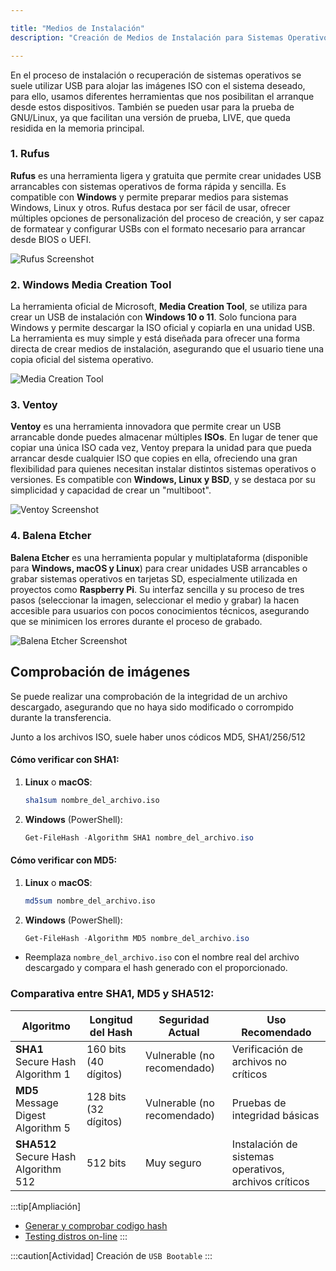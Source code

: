 ```yaml
---

title: "Medios de Instalación"
description: "Creación de Medios de Instalación para Sistemas Operativos"

---
```


En el proceso de instalación o recuperación de sistemas operativos se suele utilizar USB para alojar las imágenes ISO con el sistema deseado, para ello, usamos diferentes herramientas que nos posibilitan el arranque desde estos dispositivos. También se pueden usar para la prueba de GNU/Linux, ya que facilitan una versión de prueba, LIVE, que queda residida en la memoria principal.

### **1. Rufus**

**Rufus** es una herramienta ligera y gratuita que permite crear unidades USB arrancables con sistemas operativos de forma rápida y sencilla. Es compatible con **Windows** y permite preparar medios para sistemas Windows, Linux y otros. Rufus destaca por ser fácil de usar, ofrecer múltiples opciones de personalización del proceso de creación, y ser capaz de formatear y configurar USBs con el formato necesario para arrancar desde BIOS o UEFI.

![Rufus Screenshot](https://www.muycomputer.com/wp-content/uploads/2024/01/Rufus_4.4_2.jpg)

### **2. Windows Media Creation Tool**
La herramienta oficial de Microsoft, **Media Creation Tool**, se utiliza para crear un USB de instalación con **Windows 10 o 11**. Solo funciona para Windows y permite descargar la ISO oficial y copiarla en una unidad USB. La herramienta es muy simple y está diseñada para ofrecer una forma directa de crear medios de instalación, asegurando que el usuario tiene una copia oficial del sistema operativo.

![Media Creation Tool](https://i.pcmag.com/imagery/articles/03QnHC6QB3gY2bDJffjcQfT-17..v1633982627.jpg)

### **3. Ventoy**
**Ventoy** es una herramienta innovadora que permite crear un USB arrancable donde puedes almacenar múltiples **ISOs**. En lugar de tener que copiar una única ISO cada vez, Ventoy prepara la unidad para que pueda arrancar desde cualquier ISO que copies en ella, ofreciendo una gran flexibilidad para quienes necesitan instalar distintos sistemas operativos o versiones. Es compatible con **Windows, Linux y BSD**, y se destaca por su simplicidad y capacidad de crear un "multiboot".

![Ventoy Screenshot](https://i.ytimg.com/vi/2ArBuQMsk9U/maxresdefault.jpg)

### **4. Balena Etcher**
**Balena Etcher** es una herramienta popular y multiplataforma (disponible para **Windows, macOS y Linux**) para crear unidades USB arrancables o grabar sistemas operativos en tarjetas SD, especialmente utilizada en proyectos como **Raspberry Pi**. Su interfaz sencilla y su proceso de tres pasos (seleccionar la imagen, seleccionar el medio y grabar) la hacen accesible para usuarios con pocos conocimientos técnicos, asegurando que se minimicen los errores durante el proceso de grabado.

![Balena Etcher Screenshot](https://img.utdstc.com/screen/482/355/482355a38061f7f7e2c94a1f556c847a550c4c647ecaedc5ceb3237d15b64f91:600)


## Comprobación de imágenes

Se puede realizar una comprobación de la integridad de un archivo descargado, asegurando que no haya sido modificado o corrompido durante la transferencia.

Junto a los archivos ISO, suele haber unos códicos MD5, SHA1/256/512

#### Cómo verificar con SHA1:

1. **Linux** o **macOS**:

   ```sh frame="none"
   sha1sum nombre_del_archivo.iso
   ```

2. **Windows** (PowerShell):

   ```powershell frame="none"
   Get-FileHash -Algorithm SHA1 nombre_del_archivo.iso
   ```

#### Cómo verificar con MD5:

1. **Linux** o **macOS**:

   ```sh frame="none"
   md5sum nombre_del_archivo.iso
   ```

2. **Windows** (PowerShell):

   ```powershell frame="none"
   Get-FileHash -Algorithm MD5 nombre_del_archivo.iso
   ```

- Reemplaza `nombre_del_archivo.iso` con el nombre real del archivo descargado y compara el hash generado con el proporcionado.

### **Comparativa entre SHA1, MD5 y SHA512**:

| **Algoritmo** | **Longitud del Hash** | **Seguridad Actual**      | **Uso Recomendado**                  |
|---------------|-----------------------|---------------------------|--------------------------------------|
| **SHA1** Secure Hash Algorithm 1     | 160 bits (40 dígitos) | Vulnerable (no recomendado) | Verificación de archivos no críticos |
| **MD5** Message Digest Algorithm 5      | 128 bits (32 dígitos) | Vulnerable (no recomendado) | Pruebas de integridad básicas        |
| **SHA512** Secure Hash Algorithm 512   | 512 bits              | Muy seguro                | Instalación de sistemas operativos, archivos críticos |

:::tip[Ampliación]
- [Generar y comprobar codigo hash](https://geekland.eu/como-generar-y-verificar-el-hash-de-archivos-en-linux/)
- [Testing distros on-line](https://distrosea.com/es/)
:::

:::caution[Actividad]
Creación de `USB Bootable`
:::
